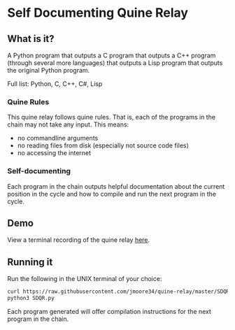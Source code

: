 # Self Documenting Quine Relay

## What is it?

A Python program that outputs a C program that outputs a C++ program (through several more languages) that outputs a Lisp program that outputs the original Python program.

Full list: Python, C, C++, C#, Lisp

### Quine Rules

This quine relay follows quine rules. That is, each of the programs in the chain may not take any input. This means:

* no commandline arguments
* no reading files from disk (especially not source code files)
* no accessing the internet

### Self-documenting

Each program in the chain outputs helpful documentation about the current position in the cycle and how to compile and run the next program in the cycle.

## Demo

View a terminal recording of the quine relay [here](https://bit.ly/quinerelay).

## Running it

Run the following in the UNIX terminal of your choice:
```bash
curl https://raw.githubusercontent.com/jmoore34/quine-relay/master/SDQR.py
python3 SDQR.py
```
Each program generated will offer
compilation instructions for the next program in the chain.
